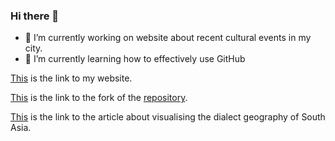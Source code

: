 ### Hi there 👋

- 🔭 I’m currently working on website about recent cultural events in my city.
- 🌱 I’m currently learning how to effectively use GitHub

[This](https://wlabedz.github.io/) is the link to my website.

[This](https://github.com/wlabedz/bhasacitra) is the link to the fork of the [repository](https://github.com/aryamanarora/bhasacitra).


[This](https://aclanthology.org/2021.lchange-1.7.pdf) is the link to the article about visualising the dialect geography of South Asia.
